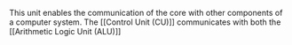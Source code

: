 This unit enables the communication of the core with other components of a computer system. The [[Control Unit (CU)]] communicates with both the [[Arithmetic Logic Unit (ALU)]]